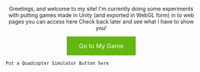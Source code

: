 <p align="center">
    Greetings, and welcome to my site!
    I'm currently doing some experiments with putting games made in Unity (and exported in WebGL form) in to web pages you can access here
    Check back later and see what I have to show you!
    </p>

<html>
    <style>
.centerAlignObject{
        text-align: center;
        }
a.button {
    background-color: #64B70E; /* Green */
    border: none;
    color: white;
    padding: 15px 32px;
    text-align: center;
    text-decoration: none;
    display: inline-block;
    font-size: 16px;
}
     </style>
   
<div class ="centerAlignObject">
<a href="/assets/unity/Quadcoptersim/qcsim.md" class="button">Go to My Game</a>
</div>

</html>

<p align="center">
    
    Put a Quadcopter Simulator Button here
    




</p>

